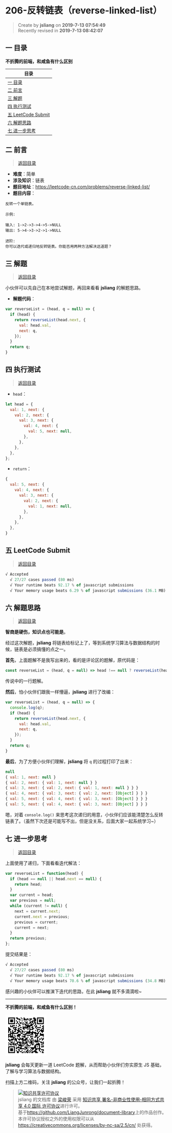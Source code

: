 206-反转链表（reverse-linked-list）
===

> Create by **jsliang** on **2019-7-13 07:54:49**  
> Recently revised in **2019-7-13 08:42:07**

## <a name="chapter-one" id="chapter-one">一 目录</a>

**不折腾的前端，和咸鱼有什么区别**

| 目录 |
| --- | 
| [一 目录](#chapter-one) | 
| <a name="catalog-chapter-two" id="catalog-chapter-two"></a>[二 前言](#chapter-two) |
| <a name="catalog-chapter-three" id="catalog-chapter-three"></a>[三 解题](#chapter-three) |
| <a name="catalog-chapter-four" id="catalog-chapter-four"></a>[四 执行测试](#chapter-four) |
| <a name="catalog-chapter-five" id="catalog-chapter-five"></a>[五 LeetCode Submit](#chapter-five) |
| <a name="catalog-chapter-six" id="catalog-chapter-six"></a>[六 解题思路](#chapter-six) |
| <a name="catalog-chapter-seven" id="catalog-chapter-seven"></a>[七 进一步思考](#chapter-seven) |

## <a name="chapter-two" id="chapter-two">二 前言</a>

> [返回目录](#chapter-one)

* **难度**：简单
* **涉及知识**：链表
* **题目地址**：https://leetcode-cn.com/problems/reverse-linked-list/
* **题目内容**：

```
反转一个单链表。

示例:

输入: 1->2->3->4->5->NULL
输出: 5->4->3->2->1->NULL

进阶:
你可以迭代或递归地反转链表。你能否用两种方法解决这道题？
```

## <a name="chapter-three" id="chapter-three">三 解题</a>

> [返回目录](#chapter-one)

小伙伴可以先自己在本地尝试解题，再回来看看 **jsliang** 的解题思路。

* **解题代码**：

```js
var reverseList = (head, q = null) => {
  if (head) {
    return reverseList(head.next, {
      val: head.val,
      next: q,
    });
  }
  return q;
}
```

## <a name="chapter-four" id="chapter-four">四 执行测试</a>

> [返回目录](#chapter-one)

* `head`：

```js
let head = {
  val: 1, next: {
    val: 2, next: {
      val: 3, next: {
        val: 4, next: {
          val: 5, next: null,
        },
      },
    },
  },
};
```

* `return`：

```js
{
  val: 5, next: {
    val: 4, next: {
      val: 3, next: {
        val: 2, next: {
          val: 1, next: null,
        },
      },
    },
  },
}
```

## <a name="chapter-five" id="chapter-five">五 LeetCode Submit</a>

> [返回目录](#chapter-one)

```js
√ Accepted
  √ 27/27 cases passed (80 ms)
  √ Your runtime beats 92.17 % of javascript submissions
  √ Your memory usage beats 6.29 % of javascript submissions (36.1 MB)
```

## <a name="chapter-six" id="chapter-six">六 解题思路</a>

> [返回目录](#chapter-one)

**智商是硬伤，知识点也可能是**。

经过这次解题，**jsliang** 将链表给标记上了，等到系统学习算法与数据结构的时候，链表是必须搞懂的点之一。

**首先**，上面题解不是我写出来的，看的是评论区的题解，原代码是：

```js
const reverseList = (head, q = null) => head !== null ? reverseList(head.next, { val: head.val, next: q }) : q;
```

传说中的一行题解。

**然后**，怕小伙伴们跟我一样懵逼，**jsliang** 进行了改编：

```js
var reverseList = (head, q = null) => {
  console.log(q);
  if (head) {
    return reverseList(head.next, {
      val: head.val,
      next: q,
    });
  }
  return q;
}
```

**最后**，为了方便小伙伴们理解，**jsliang** 将 `q` 的过程打印了出来：

```js
null
{ val: 1, next: null }
{ val: 2, next: { val: 1, next: null } }
{ val: 3, next: { val: 2, next: { val: 1, next: null } } }
{ val: 4, next: { val: 3, next: { val: 2, next: [Object] } } }
{ val: 5, next: { val: 4, next: { val: 3, next: [Object] } } }
{ val: 5, next: { val: 4, next: { val: 3, next: [Object] } } }
```

嗯，对着 `console.log()` 来思考这次递归的用意，小伙伴们应该能清楚怎么反转链表了。（虽然下次还是可能写不出，但是没关系，后面大家一起系统学习~）

## <a name="chapter-seven" id="chapter-seven">七 进一步思考</a>

> [返回目录](#chapter-one)

上面使用了递归，下面看看迭代解法：

```js
var reverseList = function(head) {
  if (head == null || head.next == null) {
    return head;
  }
  var current = head;
  var previous = null;
  while (current != null) {
    next = current.next;
    current.next = previous;
    previous = current;
    current = next;
  }
  return previous;
};
```

提交结果是：

```js
√ Accepted
  √ 27/27 cases passed (80 ms)
  √ Your runtime beats 92.17 % of javascript submissions
  √ Your memory usage beats 70.6 % of javascript submissions (34.8 MB)
```

感兴趣的小伙伴可以推演下迭代的思路，在此 **jsliang** 就不多滴滴啦~

---

**不折腾的前端，和咸鱼有什么区别！**

![图](../../../public-repertory/img/z-small-wechat-public-address.jpg)

**jsliang** 会每天更新一道 LeetCode 题解，从而帮助小伙伴们夯实原生 JS 基础，了解与学习算法与数据结构。

扫描上方二维码，关注 **jsliang** 的公众号，让我们一起折腾！

> <a rel="license" href="http://creativecommons.org/licenses/by-nc-sa/4.0/"><img alt="知识共享许可协议" style="border-width:0" src="https://i.creativecommons.org/l/by-nc-sa/4.0/88x31.png" /></a><br /><span xmlns:dct="http://purl.org/dc/terms/" property="dct:title">jsliang 的文档库</span> 由 <a xmlns:cc="http://creativecommons.org/ns#" href="https://github.com/LiangJunrong/document-library" property="cc:attributionName" rel="cc:attributionURL">梁峻荣</a> 采用 <a rel="license" href="http://creativecommons.org/licenses/by-nc-sa/4.0/">知识共享 署名-非商业性使用-相同方式共享 4.0 国际 许可协议</a>进行许可。<br />基于<a xmlns:dct="http://purl.org/dc/terms/" href="https://github.com/LiangJunrong/document-library" rel="dct:source">https://github.com/LiangJunrong/document-library</a>上的作品创作。<br />本许可协议授权之外的使用权限可以从 <a xmlns:cc="http://creativecommons.org/ns#" href="https://creativecommons.org/licenses/by-nc-sa/2.5/cn/" rel="cc:morePermissions">https://creativecommons.org/licenses/by-nc-sa/2.5/cn/</a> 处获得。